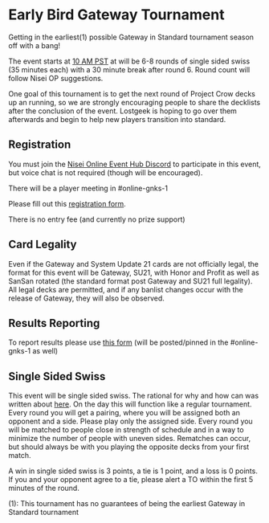 # Early Bird Gateway Tournament

Getting in the earliest(1) possible Gateway in Standard tournament season off with a bang!

The event starts at [10 AM PST](https://time.is/Los_Angeles) at will be 6-8 rounds of single sided swiss (35 minutes each) with a 30 minute break after round 6. Round count will follow Nisei OP suggestions.

One goal of this tournament is to get the next round of Project Crow decks up an running, so we are strongly encouraging people to share the decklists after the conclusion of the event. Lostgeek is hoping to go over them afterwards and begin to help new players transition into standard.

## Registration

You must join the [Nisei Online Event Hub Discord](https://discord.gg/T9mTp8bszR) to participate in this event, but voice chat is not required (though will be encouraged).

There will be a player meeting in #online-gnks-1

Please fill out this [registration form](https://forms.gle/9VyUPDksN2hEPG4Y6).

There is no entry fee (and currently no prize support)

## Card Legality
Even if the Gateway and System Update 21 cards are not officially legal, the format for this event will be Gateway, SU21, with Honor and Profit as well as SanSan rotated (the standard format post Gateway and SU21 full legality). All legal decks are permitted, and if any banlist changes occur with the release of Gateway, they will also be observed.

## Results Reporting
To report results please use [this form](https://forms.gle/8GkLg35Hda3ZPWS97) (will be posted/pinned in the #online-gnks-1 as well)

## Single Sided Swiss
This event will be single sided swiss. The rational for why and how can was written about [here](https://stimhack.com/single-sided-swiss-how-it-works-by-ysengrin/). On the day this will function like a regular tournament. Every round you will get a pairing, where you will be assigned both an opponent and a side. Please play only the assigned side. Every round you will be matched to people close in strength of schedule and in a way to minimize the number of people with uneven sides. Rematches can occur, but should always be with you playing the opposite decks from your first match.

A win in single sided swiss is 3 points, a tie is 1 point, and a loss is 0 points. If you and your opponent agree to a tie, please alert a TO within the first 5 minutes of the round.


(1): This tournament has no guarantees of being the earliest Gateway in Standard tournament